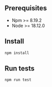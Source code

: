 ## Prerequisites

- Npm >= 8.19.2
- Node >= 18.12.0

## Install

```bash
npm install
```

## Run tests

```bash
npm run test
```
